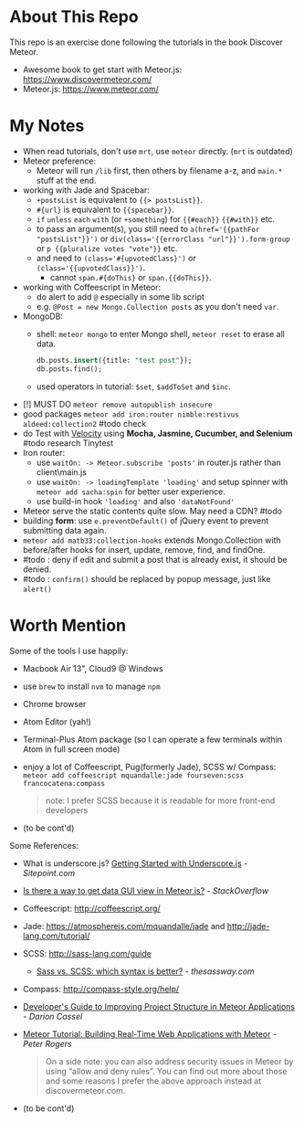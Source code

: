 # About This Repo

This repo is an exercise done following the tutorials in the book Discover Meteor.

- Awesome book to get start with Meteor.js: <https://www.discovermeteor.com/>
- Meteor.js: <https://www.meteor.com/>

# My Notes

- When read tutorials, don't use `mrt`, use `meteor` directly. (`mrt` is outdated)
- Meteor preference:
  - Meteor will run `/lib` first, then others by filename a-z, and `main.*` stuff at the end.
- working with Jade and Spacebar:
  - `+postsList` is equivalent to `{{> postsList}}`.
  - `#{url}` is equivalent to `{{spacebar}}`.
  - `if` `unless` `each` `with` (or `+something`) for `{{#each}}` `{{#with}}` etc.
  - to pass an argument(s), you still need to `a(href='{{pathFor "postsList"}}')` or `div(class='{{errorClass "url"}}').form-group` or `p {{pluralize votes "vote"}}` etc.
  - and need to `(class='#{upvotedClass}')` or `(class='{{upvotedClass}}')`.
    - cannot `span.#{doThis}` or `span.{{doThis}}`.
- working with Coffeescript in Meteor:
  - do alert to add `@` especially in some lib script
  - e.g. `@Post = new Mongo.Collection posts` as you don't need `var`.
- MongoDB:
  - shell: `meteor mongo` to enter Mongo shell, `meteor reset` to erase all data.

    ```sql
    db.posts.insert({title: "test post"});
    db.posts.find();
    ```

  - used operators in tutorial: `$set`, `$addToSet` and `$inc`.
- \[!\] MUST DO `meteor remove autopublish insecure`
- good packages `meteor add iron:router nimble:restivus aldeed:collection2` \#todo check
- do Test with [Velocity](https://github.com/meteor-velocity/velocity) using **Mocha, Jasmine, Cucumber, and Selenium** \#todo research Tinytest
- Iron router:
  - use `waitOn: -> Meteor.subscribe 'posts'` in router.js rather than client\\main.js
  - use `waitOn: -> loadingTemplate 'loading'` and setup spinner with `meteor add sacha:spin` for better user experience.
  - use build-in hook `'loading'` and also `'dataNotFound'`
- Meteor serve the static contents quite slow. May need a CDN? \#todo
- building **form**: use `e.preventDefault()` of jQuery event to prevent submitting data again.
- `meteor add matb33:collection-hooks` extends Mongo.Collection with before/after hooks for insert, update, remove, find, and findOne.
- \#todo : deny if edit and submit a post that is already exist, it should be denied.
- \#todo : `confirm()` should be replaced by popup message, just like `alert()`

# Worth Mention

Some of the tools I use happily:

- Macbook Air 13", Cloud9 @ Windows
- use `brew` to install `nvm` to manage `npm`
- Chrome browser
- Atom Editor (yah!)
- Terminal-Plus Atom package (so I can operate a few terminals within Atom in full screen mode)
- enjoy a lot of Coffeescript, Pug(formerly Jade), SCSS w/ Compass: `meteor add coffeescript mquandalle:jade fourseven:scss francocatena:compass`
  > note: I prefer SCSS because it is readable for more front-end developers

- (to be cont'd)

Some References:
- What is underscore.js? [Getting Started with Underscore.js](http://www.sitepoint.com/getting-started-with-underscore-js/) *- Sitepoint.com*
- [Is there a way to get data GUI view in Meteor.js?](http://stackoverflow.com/questions/18313997/is-there-a-way-to-get-data-gui-view-in-meteor-js) *- StackOverflow*
- Coffeescript: <http://coffeescript.org/>
- Jade: <https://atmospherejs.com/mquandalle/jade> and <http://jade-lang.com/tutorial/>
- SCSS: <http://sass-lang.com/guide>
  - [Sass vs. SCSS: which syntax is better?](http://thesassway.com/editorial/sass-vs-scss-which-syntax-is-better) *- thesassway.com*
- Compass: <http://compass-style.org/help/>
- [Developer's Guide to Improving Project Structure in Meteor Applications](https://www.toptal.com/meteor/improving-project-structure-meteor-framework) *- Darion Cassel*
- [Meteor Tutorial: Building Real-Time Web Applications with Meteor](https://www.toptal.com/meteor/building-real-time-web-applications-with-meteor) *- Peter Rogers*
  > On a side note: you can also address security issues in Meteor by using “allow and deny rules”. You can find out more about those and some reasons I prefer the above approach instead at discovermeteor.com.

- (to be cont'd)
